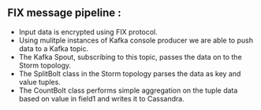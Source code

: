 ## FIX message pipeline :  
  * Input data is encrypted using FIX protocol.  
  * Using mulitple instances of Kafka console producer we are able to push data to a Kafka topic.  
  * The Kafka Spout, subscribing to this topic, passes the data on to the Storm topology.  
  * The SplitBolt class in the Storm topology parses the data as key and value tuples.  
  * The CountBolt class performs simple aggregation on the tuple data based on value in field1 and writes it to Cassandra.      
